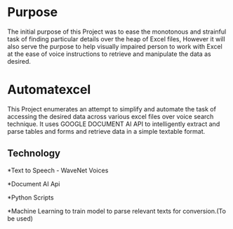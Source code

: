 # Purpose
The initial purpose of this Project was to ease the monotonous and strainful task of finding particular details over the heap of Excel files, However it will also serve the purpose to help visually impaired person to work with Excel at the ease of voice instructions to retrieve and manipulate the data as desired.

# Automatexcel
This Project enumerates an attempt to simplify and automate the task of accessing the desired data across various excel files over voice search technique.
It uses GOOGLE DOCUMENT AI API to intelligently extract and parse tables and forms and retrieve data in a simple textable format.

## Technology 
*Text to Speech - WaveNet Voices

*Document AI Api

*Python Scripts

*Machine Learning to train model to parse relevant texts for conversion.(To be used)
